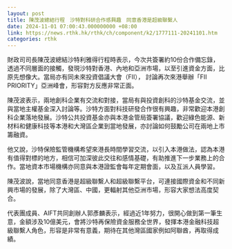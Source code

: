```yaml
---
layout: post
title: 陳茂波總結行程　沙特對科研合作感興趣　同意香港是超級聯繫人
date: 2024-11-01 07:00:43.000000000 +08:00
link: https://news.rthk.hk/rthk/ch/component/k2/1777111-20241101.htm
categories: rthk
---
```


財政司司長陳茂波總結沙特利雅得行程時表示，今次共簽署約10份合作備忘錄，透過不同層面的接觸，發現沙特對香港、內地和亞洲市場，以至引進資金方面，比原先想像大。當局亦有同未來投資倡議大會（FII）， 討論再次來港舉辦「FII PRIORITY」亞洲峰會，形容對方反應非常正面。

陳茂波表示，兩地創科企業有交流和對接，當局有與投資創科的沙特基金交流，並與當地主權基金深入討論等。沙特方面對科技研發合作很有興趣，非常歡迎本港創科企業落地發展。沙特公共投資基金亦與本港金管局簽署協議，歡迎綠色能源、新材料和健康科技等本港和大灣區企業到當地發展，亦討論如何鼓勵公司在兩地上市籌融資。

他又說，沙特保險監管機構希望來港長時間學習交流，以引入本港做法，認為本港有值得對標的地方，相信可加深彼此交往和感情基礎，有助推進下一步業務上的合作。當地資本市場機構亦同意與本港證監會每年定期會面，以及互派人員學習。

陳茂波說，當地同意香港是超級聯繫人和超級聯繫平台，可連接國際資金和不同新興市場的發展，除了大灣區、中國，更輻射其他亞洲市場，形容大家想法高度契合。

代表團成員、AIFT共同創辦人郭彥麟表示，經過近1年努力，很開心做到第一筆生意，金額涉及10億美元，會將沙特再保險資金服務全世界，發揮本港金融科技超級聯繫人角色，形容是非常有意義，期待在其他灣區國家例如阿聯酋，再取得成績。
